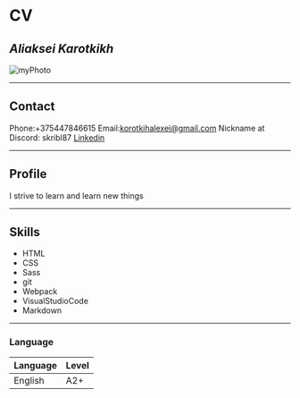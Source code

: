 # CV
## _Aliaksei Karotkikh_
![myPhoto](https://yt3.ggpht.com/a/AGF-l79m7xMnPf8wM1TzgZVFtj1C_7UKdDUvYYcyDg=s900-c-k-c0xffffffff-no-rj-mo)
***
## Contact
 Phone:+375447846615
 Email:korotkihalexei@gmail.com
 Nickname at Discord: skribl87
 [Linkedin](www.linkedin.com/in/aliaskei-karotkikh-0a544943)
***
## Profile
 I strive to learn and learn new things
***
## Skills
 + HTML
 + CSS
 + Sass
 + git
 + Webpack
 + VisualStudioCode
 + Markdown
***
### Language
|Language| Level|
|---------|-----|
|English| A2+    |
